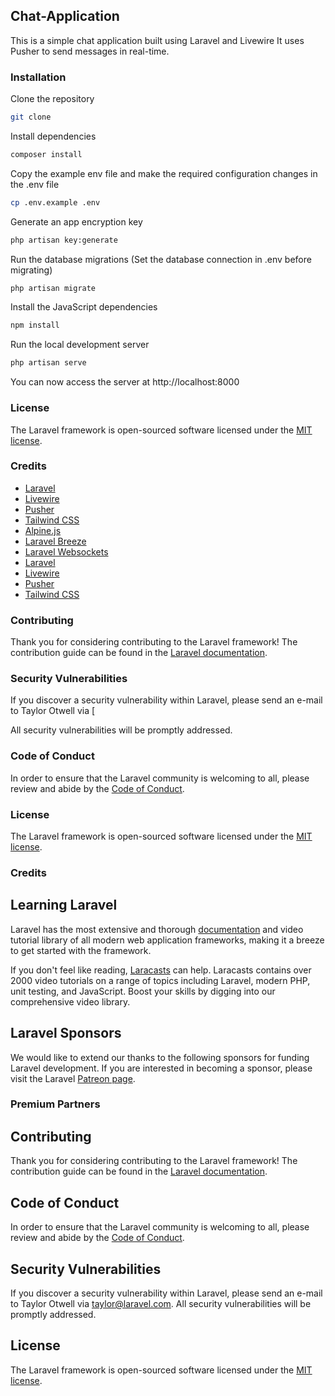 ## Chat-Application

This is a simple chat application built using Laravel and Livewire It uses Pusher to send messages in real-time.

### Installation

Clone the repository

```bash
git clone
```

Install dependencies

```bash
composer install
```

Copy the example env file and make the required configuration changes in the .env file

```bash
cp .env.example .env
```

Generate an app encryption key

```bash
php artisan key:generate
```

Run the database migrations (Set the database connection in .env before migrating)

```bash
php artisan migrate
```

Install the JavaScript dependencies

```bash
npm install
```

Run the local development server

```bash
php artisan serve
```

You can now access the server at http://localhost:8000

### License

The Laravel framework is open-sourced software licensed under the [MIT license](https://opensource.org/licenses/MIT).

### Credits

- [Laravel](https://laravel.com/)
- [Livewire](https://laravel-livewire.com/)
- [Pusher](https://pusher.com/)
- [Tailwind CSS](https://tailwindcss.com/)
- [Alpine.js]()
- [Laravel Breeze](https://laravel.com/docs/8.x/starter-kits#laravel-breeze)
- [Laravel Websockets](https://laravel.com/docs/8.x/starter-kits#laravel-websockets)
- [Laravel](https://laravel.com/)
- [Livewire](https://laravel-livewire.com/)
- [Pusher](https://pusher.com/)
- [Tailwind CSS](https://tailwindcss.com/)

### Contributing

Thank you for considering contributing to the Laravel framework! The contribution guide can be found in
the [Laravel documentation](https://laravel.com/docs/contributions).

### Security Vulnerabilities

If you discover a security vulnerability within Laravel, please send an e-mail to Taylor Otwell via [

All security vulnerabilities will be promptly addressed.

### Code of Conduct

In order to ensure that the Laravel community is welcoming to all, please review and abide by
the [Code of Conduct](https://laravel.com/docs/contributions#code-of-conduct).

### License

The Laravel framework is open-sourced software licensed under the [MIT license](https://opensource.org/licenses/MIT).

### Credits

## Learning Laravel

Laravel has the most extensive and thorough [documentation](https://laravel.com/docs) and video tutorial library of all
modern web application frameworks, making it a breeze to get started with the framework.

If you don't feel like reading, [Laracasts](https://laracasts.com) can help. Laracasts contains over 2000 video
tutorials on a range of topics including Laravel, modern PHP, unit testing, and JavaScript. Boost your skills by digging
into our comprehensive video library.

## Laravel Sponsors

We would like to extend our thanks to the following sponsors for funding Laravel development. If you are interested in
becoming a sponsor, please visit the Laravel [Patreon page](https://patreon.com/taylorotwell).

### Premium Partners

## Contributing

Thank you for considering contributing to the Laravel framework! The contribution guide can be found in
the [Laravel documentation](https://laravel.com/docs/contributions).

## Code of Conduct

In order to ensure that the Laravel community is welcoming to all, please review and abide by
the [Code of Conduct](https://laravel.com/docs/contributions#code-of-conduct).

## Security Vulnerabilities

If you discover a security vulnerability within Laravel, please send an e-mail to Taylor Otwell
via [taylor@laravel.com](mailto:taylor@laravel.com). All security vulnerabilities will be promptly addressed.

## License

The Laravel framework is open-sourced software licensed under the [MIT license](https://opensource.org/licenses/MIT).
